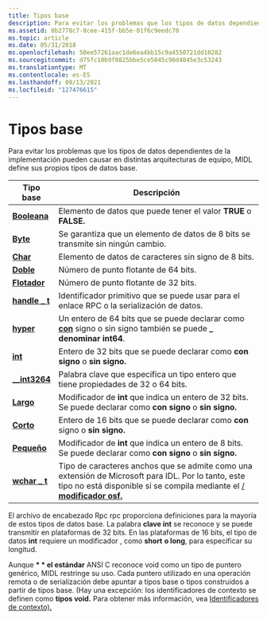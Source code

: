 ```yaml
---
title: Tipos base
description: Para evitar los problemas que los tipos de datos dependientes de la implementación pueden causar en distintas arquitecturas de equipo, MIDL define sus propios tipos de datos base.
ms.assetid: 0b2778c7-8cee-415f-bb5e-01f6c9eedc70
ms.topic: article
ms.date: 05/31/2018
ms.openlocfilehash: 50ee57261aac1de6ea4bb15c9a4550721dd10282
ms.sourcegitcommit: d75fc10b9f0825bbe5ce5045c90d4045e3c53243
ms.translationtype: MT
ms.contentlocale: es-ES
ms.lasthandoff: 09/13/2021
ms.locfileid: "127476615"
---
```

# <a name="base-types"></a>Tipos base

Para evitar los problemas que los tipos de datos dependientes de la implementación pueden causar en distintas arquitecturas de equipo, MIDL define sus propios tipos de datos base.



| Tipo base                         | Descripción                                                                                                                                                         |
|-----------------------------------|---------------------------------------------------------------------------------------------------------------------------------------------------------------------|
| [**Booleana**](/windows/desktop/Midl/boolean)       | Elemento de datos que puede tener el valor **TRUE** o **FALSE.**                                                                                                          |
| [**Byte**](/windows/desktop/Midl/byte)             | Se garantiza que un elemento de datos de 8 bits se transmite sin ningún cambio.                                                                                                 |
| [**Char**](/windows/desktop/Midl/char-idl)         | Elemento de datos de caracteres sin signo de 8 bits.                                                                                                                              |
| [**Doble**](/windows/desktop/Midl/double)         | Número de punto flotante de 64 bits.                                                                                                                                     |
| [**Flotador**](/windows/desktop/Midl/float)           | Número de punto flotante de 32 bits.                                                                                                                                     |
| [**handle \_ t**](/windows/desktop/Midl/handle-t)    | Identificador primitivo que se puede usar para el enlace RPC o la serialización de datos.                                                                                            |
| [**hyper**](/windows/desktop/Midl/hyper)           | Un entero de 64 bits que se [](/windows/desktop/Midl/unsigned) puede declarar como [**con**](/windows/desktop/Midl/signed) signo o sin signo también se puede **\_ denominar int64**.                  |
| [**int**](/windows/desktop/Midl/int)               | Entero de 32 bits que se puede declarar como **con signo** o **sin signo.**                                                                                         |
| [**\_\_int3264**](/windows/desktop/Midl/--int3264) | Palabra clave que especifica un tipo entero que tiene propiedades de 32 o 64 bits.                                                                              |
| [**Largo**](/windows/desktop/Midl/long)             | Modificador de **int** que indica un entero de 32 bits. Se puede declarar como **con signo** o **sin signo.**                                                       |
| [**Corto**](/windows/desktop/Midl/short)           | Entero de 16 bits que se puede declarar como **con** signo o **sin signo.**                                                                                         |
| [**Pequeño**](/windows/desktop/Midl/small)           | Modificador de **int** que indica un entero de 8 bits. Se puede declarar como **con signo** o **sin signo.**                                                       |
| [**wchar \_ t**](/windows/desktop/Midl/wchar-t)      | Tipo de caracteres anchos que se admite como una extensión de Microsoft para IDL. Por lo tanto, este tipo no está disponible si se compila mediante el [ / **modificador osf.**](/windows/desktop/Midl/-osf) |



 

El archivo de encabezado Rpc rpc proporciona definiciones para la mayoría de estos tipos de datos base. La palabra **clave int** se reconoce y se puede transmitir en plataformas de 32 bits. En las plataformas de 16 bits, el tipo de datos **int** requiere un modificador , como **short** **o long**, para especificar su longitud.

Aunque **\* \* el estándar** ANSI C reconoce void como un tipo de puntero genérico, MIDL restringe su uso. Cada puntero utilizado en una operación remota o de serialización debe apuntar a tipos base o tipos construidos a partir de tipos base. (Hay una excepción: los identificadores de contexto se definen como **tipos void.** Para obtener más información, vea [Identificadores de contexto).](context-handles.md)

 

 
